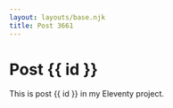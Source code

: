 ```yaml
---
layout: layouts/base.njk
title: Post 3661
---
```


# Post {{ id }}

This is post {{ id }} in my Eleventy project.
